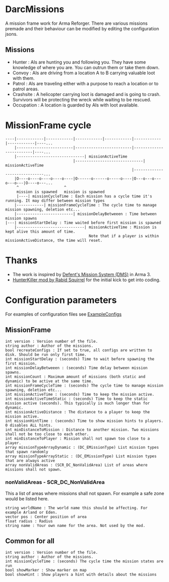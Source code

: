 # DarcMissions
A mission frame work for Arma Reforger. There are various missions premade and their behaviour can be modified by editing the configuration jsons.

## Missions
- Hunter : AIs are hunting you and following you. They have some knowledge of where you are. You can outrun them or take them down. 
- Convoy : AIs are driving from a location A to B carrying valuable loot with them.
- Patrol : AIs are traveling either with a purpose to reach a location or to patrol areas.
- Crashsite : A helicopter carrying loot is damaged and is going to crash. Survivors will be protecting the wreck while waiting to be rescued.
- Occupation : A location is guarded by AIs with loot available. 

# MissionFrame cycle
```
----|------------|------------|------------|------------|------------|------------|----...
    |-------------------------|-------------------------|-------------------------|----...
    |------------------------------| missionActiveTime
                              |------------------------------| missionActiveTime
                                                        |------------------------------...
    |O----o----o----o----o----|O------o------o-----o----|O---o---o---o---o---|O----o---...
     ^                    ^
     mission is spawned   mission is spawned
     |----| missionCycleTime : Each mission has a cycle time it's running. It may differ between mission types
    |------------| missionFrameCycleTime : The cycle time to manage mission spawning, deletion etc...
    |-------------------------| missionDelayBetweeen : Time between mission spawns 
|---| missionStartDelay : Time waited before first mission is spawned
    |------------------------------| missionActiveTime : Mission is kept alive this amount of time.
                                     Note that if a player is within missionActiveDistance, the time will reset.      
```

# Thanks
- The work is inspired by [Defent's Mission System (DMS)](https://github.com/Defent/DMS_Exile) in Arma 3.
- [HunterKiller mod by Rabid Squirrel](https://reforger.armaplatform.com/workshop/597324ECFC025225-HunterKiller) for the initial kick to get into coding.

# Configuration parameters
For examples of configuration files see [ExampleConfigs](https://github.com/mokdevel/DarcMods/tree/main/DarcMissions/ExampleConfigs)
## MissionFrame 	
```
int version : Version number of the file.
string author : Author of the missions.
bool recreateConfigs : If set to true, all configs are written to disk. Should be run only first time.
int missionStartDelay : (seconds) Time to wait before spawning the first mission.
int missionDelayBetweeen : (seconds) Time delay between mission spawns.
int missionCount : Maximum amount of missions (both static and dynamic) to be active at the same time. 
int missionFrameCycleTime : (seconds) The cycle time to manage mission spawning, deletion etc...
int missionActiveTime : (seconds) Time to keep the mission active.
int missionActiveTimeStatic : (seconds) Time to keep the static mission active (seconds). This typically is much longer than for dynamic.
int missionActiveDistance : The distance to a player to keep the mission active.
int missionHintTime : (seconds) Time to show mission hints to players. 0 disables ALL hints.
int minDistanceToMission : Distance to another mission. Two missions shall not be too close to each other.
int minDistanceToPlayer : Mission shall not spawn too close to a player.
array missionTypeArrayDynamic : (DC_EMissionType) List mission types that spawn randomly
array missionTypeArrayStatic : (DC_EMissionType) List mission types that are always active	
array nonValidAreas : (SCR_DC_NonValidArea) List of areas where missions shall not spawn. 
```
### nonValidAreas - SCR_DC_NonValidArea
This a list of areas where missions shall not spawn. For example a safe zone would be listed here.
```
string worldName : The world name this should be affecting. For example Arland or Eden.
vector pos : Center position of area
float radius : Radius 
string name : Your own name for the area. Not used by the mod.
```
## Common for all
```
int version : Version number of the file.
string author : Author of the missions.
int missionCycleTime : (seconds) The cycle time the mission states are run
bool showMarker : Show marker on map
bool showHint : Show players a hint with details about the missions
```
